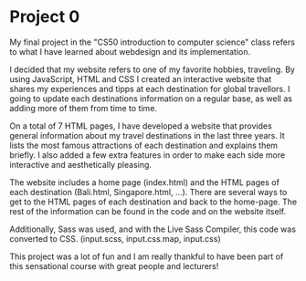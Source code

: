 # Project 0

My final project in the "CS50 introduction to computer science" class refers to what I have learned about webdesign and its implementation.

I decided that my website refers to one of my favorite hobbies, traveling. By using JavaScript, HTML and CSS I created an interactive website that shares my experiences and tipps at each destination for global travellors. I going to update each destinations information on a regular base, as well as adding more of them from time to time.

On a total of 7 HTML pages, I have developed a website that provides general information about my travel destinations in the last three years. It lists the most famous attractions of each destination and explains them briefly. I also added a few extra features in order to make each side more interactive and aesthetically pleasing.

The website includes a home page (index.html) and the HTML pages of each destination (Bali.html, Singapore.html, ...).
There are several ways to get to the HTML pages of each destination and back to the home-page.
The rest of the information can be found in the code and on the website itself. 

Additionally, Sass was used, and with the Live Sass Compiler, this code was converted to CSS. (input.scss, input.css.map, input.css)

This project was a lot of fun and I am really thankful to have been part of this sensational course with great people and lecturers! 